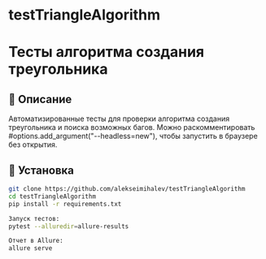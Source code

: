 # testTriangleAlgorithm
# Тесты алгоритма создания треугольника

## 📌 Описание
Автоматизированные тесты для проверки алгоритма создания треугольника и поиска возможных багов.
Можно раскомментировать #options.add_argument("--headless=new"), чтобы запустить в браузере без открытия.
## 🔧 Установка
```sh
git clone https://github.com/alekseimihalev/testTriangleAlgorithm
cd testTriangleAlgorithm
pip install -r requirements.txt

Запуск тестов:
pytest --alluredir=allure-results

Отчет в Allure:
allure serve

